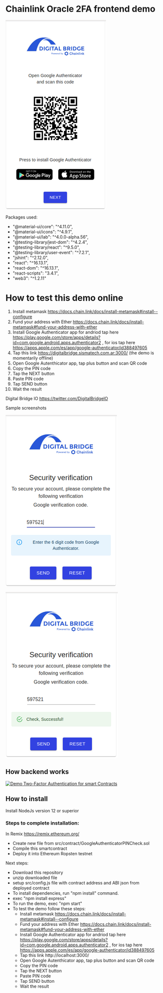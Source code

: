 # Chainlink Oracle 2FA frontend demo 

![Google Authenticator 2FA first screen](/src/img/screenshot1.png)

Packages used:
* "@material-ui/core": "^4.11.0",
* "@material-ui/icons": "^4.9.1",
* "@material-ui/lab": "^4.0.0-alpha.56",
* "@testing-library/jest-dom": "^4.2.4",
* "@testing-library/react": "^9.5.0",
* "@testing-library/user-event": "^7.2.1",
* "jshint": "^2.12.0",
* "react": "^16.13.1",
* "react-dom": "^16.13.1",
* "react-scripts": "3.4.1",
* "web3": "^1.2.11"

# How to test this demo online

1) Install metamask https://docs.chain.link/docs/install-metamask#install--configure
2) Fund your address with Ether
https://docs.chain.link/docs/install-metamask#fund-your-address-with-ether
3) Install Google Authenticator app for andriod tap here
https://play.google.com/store/apps/details?id=com.google.android.apps.authenticator2 , for ios
tap here https://apps.apple.com/es/app/google-authenticator/id388497605
4) Tap this link https://digitalbridge.sismatech.com.ar:3000/    (the demo is momentarily offline)
5) Open Google Autenthicator app, tap plus button and scan QR code
6) Copy the PIN code
7) Tap the NEXT button
8) Paste PIN code
9) Tap SEND button
10) Wait the result


Digital Bridge IO
https://twitter.com/DigitalBridgeIO

Sample screenshots 

![Google Authenticator 2FA second screen](/src/img/screenshot2.png)
 
![Google Authenticator 2FA resut screen](/src/img/screenshot3.png)

## How backend works 

[![Demo Two-Factor Authentication for smart Contracts](https://img.youtube.com/vi/6Yh3rmcrKRc/0.jpg)](https://www.youtube.com/watch?v=6Yh3rmcrKRc "Demo Two-Factor Authentication for smart Contracts")


## How to install

Install NodeJs version 12 or superior

### Steps to complete installation:

In Remix https://remix.ethereum.org/
* Create new file from src/contract/GoogleAuthenticatorPINCheck.sol 
* Compile this smartcontract
* Deploy it into Ethereum Ropsten testnet
  
Next steps: 
* Download this repository
* unzip downloaded file
* setup src/config.js file with contract address and ABI json from deployed contract
* To install dependencies, run "npm install" command.
* exec "npm install express"
* To run the demo, exec "npm start"
* To test the demo follow these steps:
  * Install metamask https://docs.chain.link/docs/install-metamask#install--configure
  * Fund your address with Ether
https://docs.chain.link/docs/install-metamask#fund-your-address-with-ether
  * Install Google Authenticator app for andriod tap here
https://play.google.com/store/apps/details?id=com.google.android.apps.authenticator2 , for ios
tap here https://apps.apple.com/es/app/google-authenticator/id388497605
  * Tap this link http://localhost:3000/
  * Open Google Autenthicator app, tap plus button and scan QR code
  * Copy the PIN code
  * Tap the NEXT button
  * Paste PIN code
  * Tap SEND button
  * Wait the result
